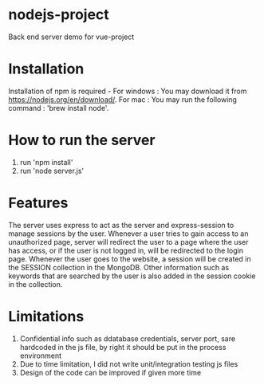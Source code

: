 # nodejs-project
Back end server demo for vue-project

# Installation 
Installation of npm is required - For windows : You may download it from https://nodejs.org/en/download/. For mac : You may run the following command : 'brew install node'.

# How to run the server
1) run 'npm install'
2) run 'node server.js'

# Features
The server uses express to act as the server and express-session to manage sessions by the user. Whenever a user tries to gain access to an unauthorized page, server will redirect the user to a page where the user has access, or if the user is not logged in, will be redirected to the login page. Whenever the user goes to the website, a session will be created in the SESSION collection in the MongoDB. Other information such as keywords that are searched by the user is also added in the session cookie in the collection.

# Limitations
1) Confidential info such as ddatabase credentials, server port, sare hardcoded in the js file, by right it should be put in the process environment
2) Due to time limitation, I did not write unit/integration testing js files
3) Design of the code can be improved if given more time
